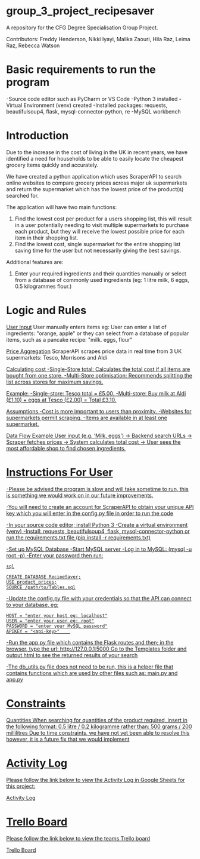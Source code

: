 

# group_3_project_recipesaver
A repository for the CFG Degree Specialisation Group Project.

Contributors:
Freddy Henderson,
Nikki Iyayi,
Malika Zaouri,
Hila Raz,
Leima Raz,
Rebecca Watson

# Basic requirements to run the program

-Source code editor such as PyCharm or VS Code
-Python 3 installed 
-Virtual Environment (venv) created
-Installed packages: requests, beautifulsoup4, flask, mysql-connector-python, re
-MySQL workbench

# Introduction

Due to the increase in the cost of living in the UK in recent years, we have identified a need for households to be able to easily locate the cheapest grocery items quickly and accurately.

We have created a python application which uses ScraperAPI to search online websites to compare grocery prices across major uk supermarkets and return the supermarket which has the lowest price of the product(s) searched for.

The application will have two main functions: 

1) Find the lowest cost per product for a users shopping list, this will result in a user potentially needing to visit multiple supermarkets to purchase each product, but they will receive the lowest possible price for each item in their shopping list.
2) Find the lowest cost, single supermarket for the entire shopping list saving time for the user but not necessarily giving the best savings.

Additional features are:

1) Enter your required ingredients and their quantities manually or select from a database of commonly used  ingredients (eg: 1 litre milk, 6 eggs, 0.5 kilogrammes flour.)

# Logic and Rules

<u>User Input</u>
User manually enters items eg:
User can enter a list of ingredients: "orange, apple" or they can select from a database of popular items, such as a pancake recipe: "milk. eggs, flour"

<u>Price Aggregation</u>
ScraperAPI scrapes price data in real time from 3 UK supermarkets: Tesco, Morrisons and Aldi

<u>Calculating cost<u>
-Single-Store total: Calculates the total cost if all items are bought from one store.
-Multi-Store optimisation: Recommends splitting the list across stores for maximum savings.

Example:
-Single-store: Tesco total = £5.00.
-Multi-store: Buy milk at Aldi (£1.10) + eggs at Tesco (£2.00) = Total £3.10.

<u>Assumptions</u>
-Cost is more important to users than proximity.
-Websites for supermarkets permit scraping.
-Items are available in at least one supermarket.

<u>Data Flow Example</u>
User input (e.g. ‘Milk, eggs’)  → Backend search URLs → Scraper fetches prices → System calculates total cost → User sees the most affordable shop to find chosen ingredients.

# Instructions For User

-Please be advised the program is slow and will take sometime to run, this is something we would work on in our future improvements.

-You will need to create an account for ScraperAPI to obtain your unique API key which you will enter in the config.py file in order to run the code

-In your source code editor; install Python 3
-Create a virtual environment (venv)
-Install: requests, beautifulsoup4, flask, mysql-connector-python or run the requirements.txt file (pip install -r requirements.txt)

-Set up MySQL Database
-Start MySQL server
-Log in to MySQL: (mysql -u root -p)
-Enter your password then run: 

    sql

    CREATE DATABASE RecipeSaver;
    USE product_prices;
    SOURCE /path/to/Tables.sql

-Update the config.py file with your credentials so that the API can connect to your database, eg:

    HOST = "enter your host eg: localhost"
    USER = "enter your user eg: root"
    PASSWORD = "enter your MySQL password"
    APIKEY = "<api-key>"    


-Run the app.py file which contains the Flask routes and then; in the browser, type the url: http://127.0.0.1:5000 Go to the Templates folder and output.html to see the returned results of your search

-The db_utils.py file does not need to be run, this is a helper file that contains functions which are used by other files such as: main.py and app.py

# Constraints

<u>Quantities</u>
When searching for quantities of the product required, insert in the following format:
    0.5 litre / 0.2 kilogramme 
    rather than: 
    500 grams / 200 millilitres 
Due to time constraints, we have not yet been able to resolve this however, it is a future fix that we would implement

# Activity Log

Please follow the link below to view the Activity Log in Google Sheets for this project:

[Activity Log](https://docs.google.com/spreadsheets/d/1k2Zm3fWgJ4qsiLSlswLE0CGPQdNmfZfOuqC7wljym80/edit?gid=0#gid=0)

# Trello Board

Please follow the link below to view the teams Trello board

[Trello Board](https://trello.com/b/9LdDxLCt/group-3-cfg)

